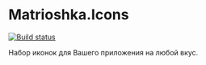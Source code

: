 # Matrioshka.Icons

[![Build status](https://ci.appveyor.com/api/projects/status/hfm0y1naf1ni32jc?svg=true)](https://ci.appveyor.com/project/avmaisak/matrioshka-icons)

Набор иконок для Вашего приложения на любой вкус.
